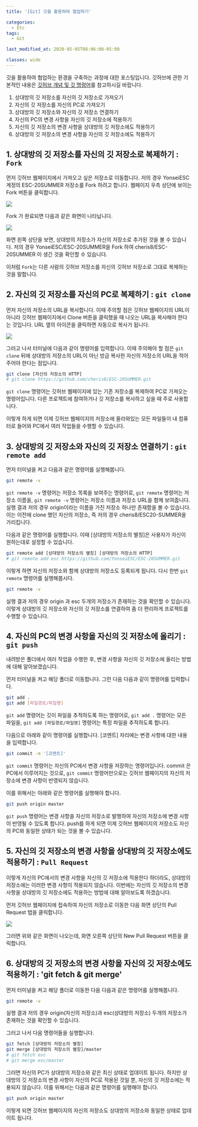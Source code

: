 ```yaml
---
title: '[Git] 깃을 활용하여 협업하기'

categories:
  - Etc
tags:
  - Git

last_modified_at: 2020-05-05T08:06:00-05:00

classes: wide
---
```


깃을 활용하여 협업하는 환경을 구축하는 과정에 대한 포스팅입니다. 깃허브에 관한 기본적인 내용은 [깃허브 개념 및 깃 명령어]({{site.url}}/etc/git/Git_Basic/)를 참고하시길 바랍니다.

1. 상대방의 깃 저장소를 자신의 깃 저장소로 가져오기
2. 자신의 깃 저장소를 자신의 PC로 가져오기
3. 상대방의 깃 저장소와 자신의 깃 저장소 연결하기
4. 자신의 PC의 변경 사항을 자신의 깃 저장소에 적용하기
5. 자신의 깃 저장소의 변경 사항을 상대방의 깃 저장소에도 적용하기
6. 상대방의 깃 저장소의 변경 사항을 자신의 깃 저장소에도 적용하기


## 1. 상대방의 깃 저장소를 자신의 깃 저장소로 복제하기 : `Fork`

먼저 깃허브 웹페이지에서 가져오고 싶은 저장소로 이동합니다. 저의 경우 YonseiESC 계정의 ESC-20SUMMER 저장소를 Fork 하려고 합니다. 웹페이지 우측 상단에 보이는 Fork 버튼을 클릭합니다.

![]({{site.url}}/assets/images/git_collabo_1.png)

Fork 가 완료되면 다음과 같은 화면이 나타납니다.

![]({{site.url}}/assets/images/git_collabo_2.png)

화면 왼쪽 상단을 보면, 상대방의 저장소가 자신의 저장소로 추가된 것을 볼 수 있습니다. 저의 경우 YonseiESC/ESC-20SUMMER을 Fork 하여 cheris8/ESC-20SUMMER 이 생긴 것을 확인할 수 있습니다.

이처럼 `Fork`는 다른 사람의 깃허브 저장소를 자신의 깃허브 저장소로 그대로 복제하는 것을 말합니다.


## 2. 자신의 깃 저장소를 자신의 PC로 복제하기 : `git clone`

먼저 자신의 저장소의 URL을 복사합니다. 이때 주의할 점은 깃허브 웹페이지의 URL이 아니라 깃허브 웹페이지에서 Clone 버튼을 클릭했을 때 나오는 URL을 복사해야 한다는 것입니다. URL 옆의 아이콘을 클릭하면 자동으로 복사가 됩니다.

![]({{site.url}}/assets/images/git_collabo_3.png)

그러고 나서 터미널에 다음과 같이 명령어를 입력합니다. 이때 주의해야 할 점은 `git clone` 뒤에 상대방의 저장소의 URL이 아닌 방금 복사한 자신의 저장소의 URL을 적어주어야 한다는 점입니다.

```bash
git clone [자신의 저장소의 HTTP]
# git clone https://github.com/cheris8/ESC-20SUMMER.git
```

`git clone` 명령어는 깃허브 웹페이지에 있는 기존 저장소를 복제하여 PC로 가져오는 명령어입니다. 다른 프로젝트에 참여하거나 깃 저장소를 복사하고 싶을 때 주로 사용합니다.

이렇게 하게 되면 이제 깃허브 웹페이지의 저장소에 올라와있는 모든 파일들이 내 컴퓨터로 들어와 PC에서 여러 작업들을 수행할 수 있습니다.


## 3. 상대방의 깃 저장소와 자신의 깃 저장소 연결하기 : `git remote add`

먼저 터미널을 켜고 다음과 같은 명령어를 실행해봅니다.

```bash
git remote -v
```

`git remote -v` 명령어는 저장소 목록을 보여주는 명령어로, `git remote` 명령어는 저장소 이름을, `git remote -v` 명령어는 저장소 이름과 저장소 URL을 함께 보여줍니다. 실행 결과 저의 경우 origin이라는 이름을 가진 저장소 하나만 존재함을 볼 수 있습니다. 이는 이전에 clone 했던 자신의 저장소, 즉 저의 경우 cheris8/ESC20-SUMMER을 가리킵니다.

다음과 같은 명령어를 실행합니다. 이때 [상대방의 저장소의 별칭]은 사용자가 자신이 원하는대로 설정할 수 있습니다.

```bash
git remote add [상대방의 저장소의 별칭] [상대방의 저장소의 HTTP]
# git remote add esc https://github.com/YonseiESC/ESC-20SUMMER.git
```

이렇게 하면 자신의 저장소와 함께 상대방의 저장소도 등록되게 됩니다. 다시 한번 `git remote` 명령어를 실행해봅시다.

```bash
git remote -v
```

실행 결과 저의 경우 origin 과 esc 두개의 저장소가 존재하는 것을 확인할 수 있습니다. 이렇게 상대방의 깃 저장소와 자신의 깃 저장소를 연결하여 좀 더 편리하게 프로젝트를 수행할 수 있습니다.


## 4. 자신의 PC의 변경 사항을 자신의 깃 저장소에 올리기 : `git push`

내려받은 폴더에서 여러 작업을 수행한 후, 변경 사항을 자신의 깃 저장소에 올리는 방법에 대해 알아보겠습니다.

먼저 터미널을 켜고 해당 폴더로 이동합니다. 그런 다음 다음과 같이 명령어를 입력합니다.

```bash
git add .
git add [파일경로/파일명]
```

`git add` 명령어는 깃이 파일을 추적하도록 하는 명령어로, `git add .` 명령어는 모든 파일을, `git add [파일경로/파일명]` 명령어는 특정 파일을 추적하도록 합니다.

다음으로 아래와 같이 명령어를 실행합니다. [코멘트] 자리에는 변경 사항에 대한 내용을 입력합니다.

```bash
git commit -m '[코멘트]'
```

`git commit` 명령어는 자신의 PC에서 변경 사항을 저장하는 명령어입니다. commit 은 PC에서 이루어지는 것으로, `git commit` 명령어만으로는 깃허브 웹페이지의 자신의 저장소에 변경 사항이 반영되지 않습니다.

이를 위해서는 아래와 같은 명령어를 실행해야 합니다.

```bash
git push origin master
```

`git push` 명령어는 변경 사항을 자신의 저장소로 발행하여 자신의 저장소에 변경 사항이 반영될 수 있도록 합니다. push를 하게 되면 이제 깃허브 웹페이지의 저장소도 자신의 PC와 동일한 상태가 되는 것을 볼 수 있습니다.


## 5. 자신의 깃 저장소의 변경 사항을 상대방의 깃 저장소에도 적용하기 : `Pull Request`

이렇게 자신의 PC에서의 변경 사항을 자신의 깃 저장소에 적용한다 하더라도, 상대방의 저장소에는 이러한 변경 사항이 적용되지 않습니다. 이번에는 자신의 깃 저장소의 변경 사항을 상대방의 깃 저장소에도 적용하는 방법에 대해 알아보도록 하겠습니다.

먼저 깃허브 웹페이지에 접속하여 자신의 저장소로 이동한 다음 화면 상단의 Pull Request 탭을 클릭합니다.

![]({{site.url}}/assets/images/git_collabo_4.png)

그러면 위와 같은 화면이 나오는데, 화면 오른쪽 상단의 New Pull Request 버튼을 클릭합니다.


## 6. 상대방의 깃 저장소의 변경 사항을 자신의 깃 저장소에도 적용하기 : 'git fetch & git merge'

먼저 터미널을 켜고 해당 폴더로 이동한 다음 다음과 같은 명령어를 실행해봅니다.

```bash
git remote -v
```

실행 결과 저의 경우 origin(자신의 저장소)과 esc(상대방의 저장소) 두개의 저장소가 존재하는 것을 확인할 수 있습니다.

그러고 나서 다음 명령어들을 실행합니다.

```bash
git fetch [상대방의 저장소의 별칭]
git merge [상대방의 저장소의 별칭]/master
# git fetch esc
# git merge esc/master
```

그러면 자신의 PC가 상대방의 저장소와 같은 최신 상태로 업데이트 됩니다. 하지만 상대방의 깃 저장소의 변경 사항이 자신의 PC로 적용된 것일 뿐, 자신의 깃 저장소에는 적용되지 않습니다. 이를 위해서는 다음과 같은 명령어를 실행해야 합니다.

```bash
git push origin master
```

이렇게 되면 깃허브 웹페이지의 자신의 저장소도 상대방의 저장소와 동일한 상태로 업데이트 됩니다.
